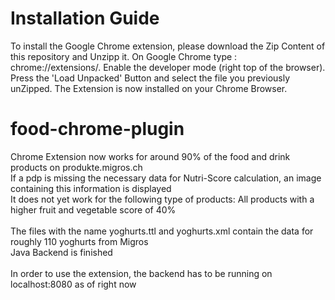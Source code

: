 # Installation Guide

To install the Google Chrome extension, please download the Zip Content of this repository and Unzipp it. 
On Google Chrome type : chrome://extensions/. Enable the developer mode (right top of the browser). 
Press the 'Load Unpacked' Button and select the file you previously unZipped. 
The Extension is now installed on your Chrome Browser.

# food-chrome-plugin
Chrome Extension now works for around 90% of the food and drink products on produkte.migros.ch <br/>
If a pdp is missing the necessary data for Nutri-Score calculation, an image containing this information is displayed <br/>
It does not yet work for the following type of products: All products with a higher fruit and vegetable score of 40% <br/> <br/>
The files with the name yoghurts.ttl and yoghurts.xml contain the data for roughly 110 yoghurts from Migros <br/>
Java Backend is finished <br/> <br/>
In order to use the extension, the backend has to be running on localhost:8080 as of right now
